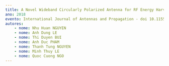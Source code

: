 ```yaml
---
title: A Novel Wideband Circularly Polarized Antenna for RF Energy Harvesting in Wireless Sensor Nodes
ano: 2018
evento: International Journal of Antennas and Propagation - doi 10.1155/2018/1692018 
autores:
    - nome: Nhu Huan NGUYEN
    - nome: Anh Dung LE
    - nome: Thi Duyen BUI
    - nome: Anh Duc PHAM
    - nome: Thanh Tung NGUYEN
    - nome: Minh Thuy LE
    - nome: Quoc Cuong NGO
---
```



